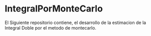 # IntegralPorMonteCarlo
El Siguiente repositorio contiene, el desarrollo de la estimacion de la Integral Doble por el metodo de montecarlo.
